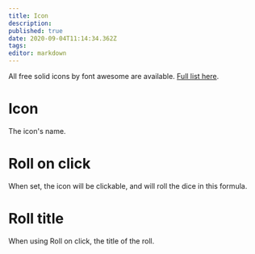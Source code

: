 ```yaml
---
title: Icon
description: 
published: true
date: 2020-09-04T11:14:34.362Z
tags: 
editor: markdown
---
```


All free solid icons by font awesome are available. [Full list here](https://fontawesome.com/icons?d=gallery&s=solid&m=free).

# Icon
The icon's name.

# Roll on click
When set, the icon will be clickable, and will roll the dice in this formula.

# Roll title
When using Roll on click, the title of the roll.